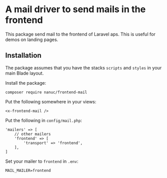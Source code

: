 # A mail driver to send mails in the frontend
This package send mail to the frontend of Laravel aps. This is useful for demos on landing pages.

## Installation
The package assumes that you have the stacks `scripts` and `styles` in your main Blade layout.

Install the package:
```
composer require nanuc/frontend-mail
```

Put the following somewhere in your views:
```
<x-frontend-mail />
```

Put the following in `config/mail.php`:
```
'mailers' => [
    // other mailers
    'frontend' => [
        'transport' => 'frontend',
    ],
]
```

Set your mailer to `frontend` in `.env`:
```
MAIL_MAILER=frontend
```